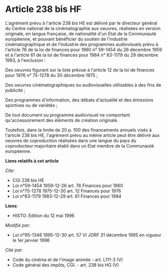 # Article 238 bis HF

L'agrément prévu à l'article 238 bis HE est délivré par le directeur général du Centre national de la cinématographie aux
oeuvres, réalisées en version originale, en langue française, de nationalité d'un Etat de la Communauté européenne, et
pouvant bénéficier du soutien de l'industrie cinématographique et de l'industrie des programmes audiovisuels prévu à
l'article 76 de la loi de finances pour 1960 n° 59-1454 du 26 décembre 1959  et à l'article 61 de la loi de finances pour
1984 n° 83-1179 du 29 décembre 1983, à l'exclusion :

Des oeuvres figurant sur la liste prévue à l'article 12 de la loi de finances pour 1976 n° 75-1278 du 30 décembre 1975 ;

Des oeuvres cinématographiques ou audiovisuelles utilisables à des fins de publicité ;

Des programmes d'information, des débats d'actualité et des émissions sportives ou de variétés ;

De tout document ou programme audiovisuel ne comportant qu'accessoirement des éléments de création originale.

Toutefois, dans la limite de 20 p. 100 des financements annuels visés à l'article 238 bis HE, l'agrément prévu au même
article peut être délivré aux oeuvres de coproduction réalisées dans une langue du pays du coproducteur majoritaire établi
dans un Etat membre de la Communauté européenne.

**Liens relatifs à cet article**

_Cite_:

  - CGI 238 bis HE
  - Loi n°59-1454 1959-12-26 art. 76 Finances pour 1960
  - Loi n°75-1278 1975-12-30 art. 12 Finances pour 1976
  - Loi n°83-1179 1983-12-29 art. 61 Finances pour 1984

**Liens**:

  - HISTO: Edition du 12 mai 1996

_Modifié par_:

  - Loi n°95-1346 1995-12-30 art. 57 VI JORF 31 décembre 1995 en vigueur le 1er janvier 1996

_Cité par_:

  - Code du cinéma et de l'image animée - art. L111-3 (V)
  - Code général des impôts, CGI. - art. 238 bis HG (V)
